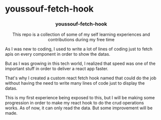 # youssouf-fetch-hook
<h3 align="center">youssouf-fetch-hook</h3>
<p align="center">

<p align="center">
  This repo is a collection of some of my self learning experiences and contributions during my free time
</p>

<!-- Overview -->

As I was new to coding, I used to write a lot of lines of coding just to fetch apis on every component in order to show the datas.

But as I was growing in this tech world, I realized that speed was one of the important stuff in order to deliver a react app faster.

That's why I created a custom react fetch hook named that could do the job without having the need to write many lines of code just to display the datas.

This is my first experience being exposed to this, but I will be making some progression in order to make my react hook to do the crud operations works. 
As of now, it can only read the data. But some improvement will be made.